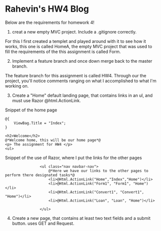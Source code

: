 # Rahevin's HW4 Blog

Below are the requirements for homework 4!

1) creat a new empty MVC project. Include a .gitignore correctly.

For this I first created a templet and played around with it to see how it works,
this one is called HomeA, the empty MVC project that was used to fill the requirements
of the this assignment is called Form.

2) Implement a feature branch and once down merge back to the master branch.

The feature branch for this assignment is called HW4. Through our the project, you'll notice comments ranging on what I accomplished to what I'm working on.

3) Create a "Home" default landing page, that contains links in an ul, and must use Razor @html.ActionLink. 

Snippet of the home page
```
@{
    ViewBag.Title = "Index";
}

<h2>Welcome</h2>
@*Welcome home, this will be our home page*@
<p> The assignment for HW4 </p>
<ul>
```

Snippet of the use of Razor, where I put the links for the other pages
```
                <ul class="nav navbar-nav">
                    @*Here we have our links to the other pages to perform there designated tasks*@
                    <li>@Html.ActionLink("Home","Index","Home")</li>
                    <li>@Html.ActionLink("Form1", "Form1", "Home")</li>
                    <li>@Html.ActionLink("Convert1", "Convert1", "Home")</li>
                    <li>@Html.ActionLink("Loan", "Loan", "Home")</li>
                    
                </ul>
```

4) Create a new page, that contains at least two text fields and a submit button. uses GET and Request. 
